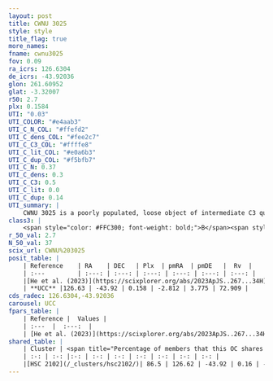 ```yaml
---
layout: post
title: CWNU 3025
style: style
title_flag: true
more_names: 
fname: cwnu3025
fov: 0.09
ra_icrs: 126.6304
de_icrs: -43.92036
glon: 261.60952
glat: -3.32007
r50: 2.7
plx: 0.1584
UTI: "0.03"
UTI_COLOR: "#e4aab3"
UTI_C_N_COL: "#ffefd2"
UTI_C_dens_COL: "#fee2c7"
UTI_C_C3_COL: "#ffffe8"
UTI_C_lit_COL: "#e0a6b3"
UTI_C_dup_COL: "#f5bfb7"
UTI_C_N: 0.37
UTI_C_dens: 0.3
UTI_C_C3: 0.5
UTI_C_lit: 0.0
UTI_C_dup: 0.14
UTI_summary: |
    CWNU 3025 is a poorly populated, loose object of intermediate C3 quality. It was recently reported in the literature.<br><br><span style="color: #99180f; font-weight: bold;">Warning: </span>This is likely a duplicate object, which shares a large percentage of members with at least one previously reported entry.
class3: |
    <span style="color: #FFC300; font-weight: bold;">B</span><span style="color: #FFC300; font-weight: bold;">B</span>
r_50_val: 2.7
N_50_val: 37
scix_url: CWNU%203025
posit_table: |
    | Reference    | RA    | DEC   | Plx  | pmRA  | pmDE   |  Rv  |
    | :---         | :---: | :---: | :---: | :---: | :---: | :---: |
    |[He et al. (2023)](https://scixplorer.org/abs/2023ApJS..267...34H) | 126.63 | -43.922 | 0.151 | -2.811 | 3.762 | 65.88 |
    | **UCC** |126.63 | -43.92 | 0.158 | -2.812 | 3.775 | 72.909 | 
cds_radec: 126.6304,-43.92036
carousel: UCC
fpars_table: |
    | Reference |  Values |
    | :---  |  :---:  |
    | [He et al. (2023)](https://scixplorer.org/abs/2023ApJS..267...34H) | `A0=3.85, m-M=14.1, logA=7.0` |
shared_table: |
    | Cluster | <span title="Percentage of members that this OC shares with the ones listed">%</span>   | RA   | DEC   | Plx   | pmRA  | pmDE  | Rv | UTI |
    | :-: | :-: |:-: | :-: | :-: | :-: | :-: | :-: | :-: |
    |[HSC 2102](/_clusters/hsc2102/)| 86.5 | 126.62 | -43.92 | 0.16 | -2.81 | 3.78 | 65.88 |0.39 |
---
```

